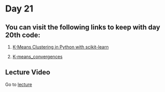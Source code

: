 # Day 21

## You can visit the following links to keep with day 20th code:

1. [K-Means Clustering in Python with scikit-learn](https://www.datacamp.com/community/tutorials/k-means-clustering-python)

2. [K-means_convergences](https://upload.wikimedia.org/wikipedia/commons/e/ea/K-means_convergence.gif)

## Lecture Video

Go to [lecture](https://www.youtube.com/watch?v=WccMo2SjReE&ab_channel=DSCNEDxDSCUIT-poweredbyGoogleDevelopers)
